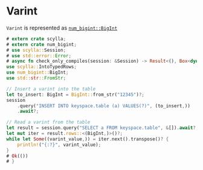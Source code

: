 # Varint
`Varint` is represented as [`num_bigint::BigInt`](https://docs.rs/num-bigint/0.4.0/num_bigint/struct.BigInt.html)

```rust
# extern crate scylla;
# extern crate num_bigint;
# use scylla::Session;
# use std::error::Error;
# async fn check_only_compiles(session: &Session) -> Result<(), Box<dyn Error>> {
use scylla::IntoTypedRows;
use num_bigint::BigInt;
use std::str::FromStr;

// Insert a varint into the table
let to_insert: BigInt = BigInt::from_str("12345")?;
session
    .query("INSERT INTO keyspace.table (a) VALUES(?)", (to_insert,))
    .await?;

// Read a varint from the table
let result = session.query("SELECT a FROM keyspace.table", &[]).await?;
let mut iter = result.rows::<(BigInt,)>()?;
while let Some((varint_value,)) = iter.next().transpose()? {
    println!("{:?}", varint_value);
}
# Ok(())
# }
```